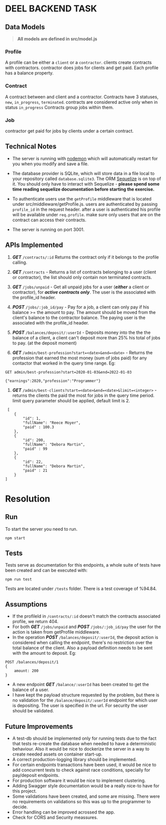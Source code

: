 # DEEL BACKEND TASK

## Data Models

> **All models are defined in src/model.js**

### Profile

A profile can be either a `client` or a `contractor`.
clients create contracts with contractors. contractor does jobs for clients and get paid.
Each profile has a balance property.

### Contract

A contract between and client and a contractor.
Contracts have 3 statuses, `new`, `in_progress`, `terminated`. contracts are considered active only when in status `in_progress`
Contracts group jobs within them.

### Job

contractor get paid for jobs by clients under a certain contract.

## Technical Notes

- The server is running with [nodemon](https://nodemon.io/) which will automatically restart for you when you modify and save a file.

- The database provider is SQLite, which will store data in a file local to your repository called `database.sqlite3`. The ORM [Sequelize](http://docs.sequelizejs.com/) is on top of it. You should only have to interact with Sequelize - **please spend some time reading sequelize documentation before starting the exercise.**

- To authenticate users use the `getProfile` middleware that is located under src/middleware/getProfile.js. users are authenticated by passing `profile_id` in the request header. after a user is authenticated his profile will be available under `req.profile`. make sure only users that are on the contract can access their contracts.
- The server is running on port 3001.

## APIs Implemented

1. **_GET_** `/contracts/:id` Returns the contract only if it belongs to the profile calling.

1. **_GET_** `/contracts` - Returns a list of contracts belonging to a user (client or contractor), the list should only contain non terminated contracts.

1. **_GET_** `/jobs/unpaid` - Get all unpaid jobs for a user (**_either_** a client or contractor), for **_active contracts only_**. The user is the associated with the profile_id header.

1. **_POST_** `/jobs/:job_id/pay` - Pay for a job, a client can only pay if his balance >= the amount to pay. The amount should be moved from the client's balance to the contractor balance. The paying user is the associated with the profile_id header.

1. **_POST_** `/balances/deposit/:userId` - Deposits money into the the the balance of a client, a client can't deposit more than 25% his total of jobs to pay. (at the deposit moment)

1. **_GET_** `/admin/best-profession?start=<date>&end=<date>` - Returns the profession that earned the most money (sum of jobs paid) for any contactor that worked in the query time range. Eg:

```
GET admin/best-profession?start=2020-01-03&end=2022-01-03

{"earnings":2020,"profession":"Programmer"}
```

1. **_GET_** `/admin/best-clients?start=<date>&end=<date>&limit=<integer>` - returns the clients the paid the most for jobs in the query time period. limit query parameter should be applied, default limit is 2.

```
 [
    {
        "id": 1,
        "fullName": "Reece Moyer",
        "paid" : 100.3
    },
    {
        "id": 200,
        "fullName": "Debora Martin",
        "paid" : 99
    },
    {
        "id": 22,
        "fullName": "Debora Martin",
        "paid" : 21
    }
]
```

# Resolution

## Run

To start the server you need to run.

```
npm start
```

## Tests

Tests serve as documentation for this endpoints, a whole suite of tests have been created and can be executed with:

```
npm run test
```

Tests are located under `/tests` folder. There is a test coverage of %94.84.

## Assumptions

- If the profileId in `/contracts/:id` doesn't match the contracts associated profile, we return 404.
- For both **_GET_** `/jobs/unpaid` and **_POST_** `/jobs/:job_id/pay` the user for the action is taken from getProfile middleware.
- In the operation **_POST_** `/balances/deposit/:userId`, the deposit action is considered when calling the endpoint, there's no restriction over the total balance of the client. Also a payload definition needs to be sent with the amount to deposit. Eg:

```
POST /balances/deposit/1
{
    amount: 200
}
```

- A new endpoint **_GET_** `/balance/:userId` has been created to get the balance of a user.
- I have kept the payload structure requested by the problem, but there is no validation for the `/balance/deposit/:userId` endpoint for which user is depositing. The user is specified in the url. For security the user should be validated.

## Future Improvements

- A test-db should be implemented only for running tests due to the fact that tests re-create the database when needed to have a deterministic behaviour. Also it would be nice to dockerize the server in a way to create needed assets on container start-up.
- A correct production-logging library should be implemented.
- For certain endpoints transactions have been used, it would be nice to add concurrent tests to check against race conditions, specially for pay/deposit endpoints.
- For production software it would be nice to implement clustering.
- Adding Swagger style documentation would be a really nice-to have for this project.
- Some validations have been created, and some are missing. There were no requirements on validations so this was up to the programmer to decide.
- Error handling can be improved acrossed the app.
- Check for CORS and Security meassures.
